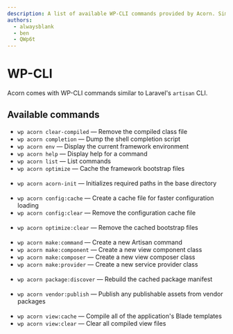 ```yaml
---
description: A list of available WP-CLI commands provided by Acorn. Similar to Laravel's `artisan` CLI.
authors:
  - alwaysblank
  - ben
  - QWp6t
---
```


# WP-CLI

Acorn comes with WP-CLI commands similar to Laravel's `artisan` CLI.

## Available commands

* `wp acorn clear-compiled` — Remove the compiled class file
* `wp acorn completion` — Dump the shell completion script
* `wp acorn env` — Display the current framework environment
* `wp acorn help` — Display help for a command
* `wp acorn list` — List commands
* `wp acorn optimize` — Cache the framework bootstrap files
<br><br>
* `wp acorn acorn-init` — Initializes required paths in the base directory
<br><br>
* `wp acorn config:cache` — Create a cache file for faster configuration loading
* `wp acorn config:clear` — Remove the configuration cache file
<br><br>
* `wp acorn optimize:clear` — Remove the cached bootstrap files
<br><br>
* `wp acorn make:command` — Create a new Artisan command
* `wp acorn make:component` — Create a new view component class
* `wp acorn make:composer` — Create a new view composer class
* `wp acorn make:provider` — Create a new service provider class
<br><br>
* `wp acorn package:discover` — Rebuild the cached package manifest
<br><br>
* `wp acorn vendor:publish` — Publish any publishable assets from vendor packages
<br><br>
* `wp acorn view:cache` — Compile all of the application's Blade templates
* `wp acorn view:clear` — Clear all compiled view files
